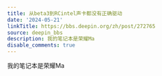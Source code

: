 ```yaml
---
title: 从beta3到RCintel声卡都没有正确驱动
date: '2024-05-21'
linkTitle: https://bbs.deepin.org/zh/post/272765
source: deepin_bbs
description: 我的笔记本是荣耀Ma
disable_comments: true
---
```

我的笔记本是荣耀Ma

